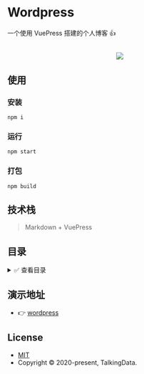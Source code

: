 [MIT]:http://opensource.org/licenses/MIT
[wordpress]:http://wordpress.biaov.cn/

# Wordpress

一个使用 VuePress 搭建的个人博客 &#x1F44D;

<h2 style="text-align:center;"><a href="http://wordpress.biaov.cn/"><img src="https://img.shields.io/badge/npm-1.0.0-blue" /></a></h2>

## 使用

### 安装

```Basic
npm i
```

### 运行

```Basic
npm start
```

### 打包

```Basic
npm build
```

## 技术栈

> Markdown + VuePress

## 目录

<details>
<summary>&#x2705; 查看目录</summary>

```Markdown
|-- wordpress -------------------- 项目名称
    |-- .gitignore --------------- git忽略文件
    |-- ftp.js ------------------- 上传配置文件
    |-- package-lock.json -------- 依赖地址信息
    |-- package.json ------------- npm 包信息
    |-- README.md ---------------- 项目文档
    |-- build -------------------- 配置目录
    |-- dist --------------------- 打包目录
    |-- docs --------------------- 项目主目录
        |-- README.md ------------ 入口文件
        |-- .vuepress ------------ vuepress 配置目录
        |   |-- config.js -------- 配置文件
        |-- |-- public ----------- 资源目录
        |   |-- styles ----------- 样式文件
        |-- blog ----------------- 博客文章目录
        |-- |-- README.md -------- blog的根目录
```

</details>

## 演示地址

* &#x1F449; [wordpress]

## License

* [MIT]
* Copyright &#x00A9; 2020-present, TalkingData.

